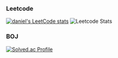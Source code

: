 <br>

### Leetcode
[![daniel's LeetCode stats](https://leetcard.jacoblin.cool/donghyun-daniel)](https://leetcode.com/donghyun-daniel)
![Leetcode Stats](https://leetcard.jacoblin.cool/lapor?ext=contest)
<br>

### BOJ
[![Solved.ac Profile](http://mazassumnida.wtf/api/v2/generate_badge?boj=zidane92)](https://solved.ac/zidane92e)
